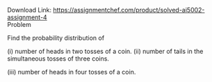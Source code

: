 Download Link: https://assignmentchef.com/product/solved-ai5002-assignment-4
<br>
Problem

Find the probability distribution of

(i) number of heads in two tosses of a coin. (ii) number of tails in the simultaneous tosses of three coins.

(iii) number of heads in four tosses of a coin.



